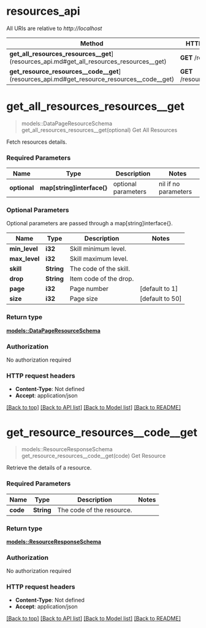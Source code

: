 # resources_api

All URIs are relative to *http://localhost*

Method | HTTP request | Description
------------- | ------------- | -------------
**get_all_resources_resources__get**](resources_api.md#get_all_resources_resources__get) | **GET** /resources/ | Get All Resources
**get_resource_resources__code__get**](resources_api.md#get_resource_resources__code__get) | **GET** /resources/{code} | Get Resource


# **get_all_resources_resources__get**
> models::DataPageResourceSchema get_all_resources_resources__get(optional)
Get All Resources

Fetch resources details.

### Required Parameters

Name | Type | Description  | Notes
------------- | ------------- | ------------- | -------------
 **optional** | **map[string]interface{}** | optional parameters | nil if no parameters

### Optional Parameters
Optional parameters are passed through a map[string]interface{}.

Name | Type | Description  | Notes
------------- | ------------- | ------------- | -------------
 **min_level** | **i32**| Skill minimum level. | 
 **max_level** | **i32**| Skill maximum level. | 
 **skill** | **String**| The code of the skill. | 
 **drop** | **String**| Item code of the drop. | 
 **page** | **i32**| Page number | [default to 1]
 **size** | **i32**| Page size | [default to 50]

### Return type

[**models::DataPageResourceSchema**](DataPage_ResourceSchema_.md)

### Authorization

No authorization required

### HTTP request headers

 - **Content-Type**: Not defined
 - **Accept**: application/json

[[Back to top]](#) [[Back to API list]](../README.md#documentation-for-api-endpoints) [[Back to Model list]](../README.md#documentation-for-models) [[Back to README]](../README.md)

# **get_resource_resources__code__get**
> models::ResourceResponseSchema get_resource_resources__code__get(code)
Get Resource

Retrieve the details of a resource.

### Required Parameters

Name | Type | Description  | Notes
------------- | ------------- | ------------- | -------------
  **code** | **String**| The code of the resource. | 

### Return type

[**models::ResourceResponseSchema**](ResourceResponseSchema.md)

### Authorization

No authorization required

### HTTP request headers

 - **Content-Type**: Not defined
 - **Accept**: application/json

[[Back to top]](#) [[Back to API list]](../README.md#documentation-for-api-endpoints) [[Back to Model list]](../README.md#documentation-for-models) [[Back to README]](../README.md)


